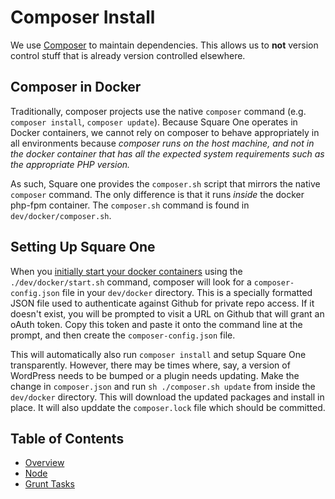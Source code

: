 # Composer Install

We use [Composer](https://getcomposer.org/) to maintain dependencies. This allows us to **not** version control stuff that is already version controlled elsewhere.

## Composer in Docker
Traditionally, composer projects use the native `composer` command (e.g. `composer install`, `composer update`). Because Square One operates in Docker containers, we cannot rely on composer to behave appropriately in all environments because *composer runs on the host machine, and not in the docker container that has all the expected system requirements such as the appropriate PHP version.*

As such, Square one provides the `composer.sh` script that mirrors the native `composer` command. The only difference is that it runs *inside* the docker php-fpm container. The `composer.sh` command is found in `dev/docker/composer.sh`.

## Setting Up Square One
When you [initially start your docker containers](/dev/docker/README.md) using the `./dev/docker/start.sh` command, composer will look for a `composer-config.json` file in your `dev/docker` directory. This is a specially formatted JSON file used to authenticate against Github for private repo access. If it doesn't exist, you will be prompted to visit a URL on Github that will grant an oAuth token. Copy this token and paste it onto the command line at the prompt, and then create the `composer-config.json` file.

This will automatically also run `composer install` and setup Square One transparently. However, there may be times where, say, a version of WordPress needs to be bumped or a plugin needs updating. Make the change in `composer.json` and run `sh ./composer.sh update` from inside the `dev/docker` directory. This will download the updated packages and install in place. It will also upddate the `composer.lock` file which should be committed.


## Table of Contents

* [Overview](/docs/build/README.md)
* [Node](/docs/build/node.md)
* [Grunt Tasks](/docs/build/grunt.md)